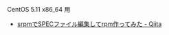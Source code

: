 CentOS 5.11 x86_64 用

* [srpmでSPECファイル編集してrpm作ってみた - Qiita](http://qiita.com/tukiyo3/items/77c912c6b4e3b8614852)
